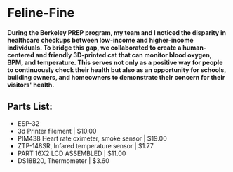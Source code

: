 # Feline-Fine

#### During the Berkeley PREP program, my team and I noticed the disparity in healthcare checkups between low-income and higher-income individuals. To bridge this gap, we collaborated to create a human-centered and friendly 3D-printed cat that can monitor blood oxygen, BPM, and temperature. This serves not only as a positive way for people to continuously check their health but also as an opportunity for schools, building owners, and homeowners to demonstrate their concern for their visitors' health.

## Parts List: 
 - ESP-32
 - 3d Printer filement |	$10.00
 - PIM438	Heart rate oximeter, smoke sensor |	$19.00
 - ZTP-148SR, Infared temperature sensor |	$1.77
 - PART 16X2 LCD ASSEMBLED	|	$11.00
 - DS18B20, Thermometer |	$3.60
